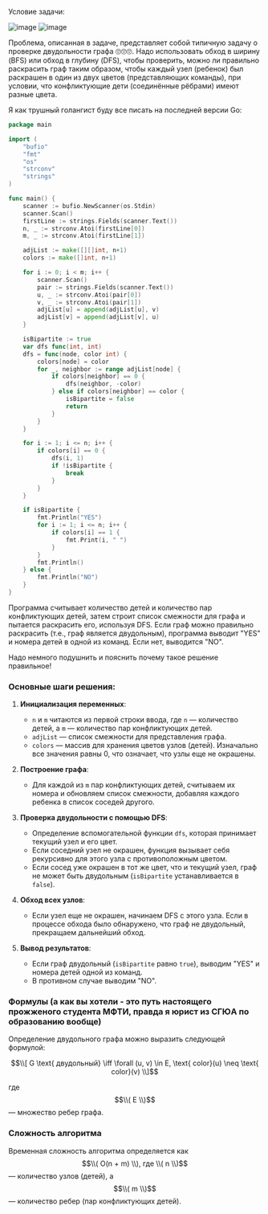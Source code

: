 Условие задачи:


![image](https://github.com/Artem-Olifirenko/Programming-Contest-1-1-PT/assets/97922268/567a2bc2-dada-4bc0-9561-63cc03303057)
![image](https://github.com/Artem-Olifirenko/Programming-Contest-1-1-PT/assets/97922268/c7381fff-a824-4a13-9eff-e7106a969913)


Проблема, описанная в задаче, представляет собой типичную задачу о проверке двудольности графа 🙄🙄🙄. Надо использовать обход в ширину (BFS) или обход в глубину (DFS), чтобы проверить, можно ли правильно раскрасить граф таким образом, чтобы каждый узел (ребенок) был раскрашен в один из двух цветов (представляющих команды), при условии, что конфликтующие дети (соединённые рёбрами) имеют разные цвета.

Я как трушный голангист буду все писать на последней версии Go:

```go
package main

import (
	"bufio"
	"fmt"
	"os"
	"strconv"
	"strings"
)

func main() {
	scanner := bufio.NewScanner(os.Stdin)
	scanner.Scan()
	firstLine := strings.Fields(scanner.Text())
	n, _ := strconv.Atoi(firstLine[0])
	m, _ := strconv.Atoi(firstLine[1])

	adjList := make([][]int, n+1)
	colors := make([]int, n+1)

	for i := 0; i < m; i++ {
		scanner.Scan()
		pair := strings.Fields(scanner.Text())
		u, _ := strconv.Atoi(pair[0])
		v, _ := strconv.Atoi(pair[1])
		adjList[u] = append(adjList[u], v)
		adjList[v] = append(adjList[v], u)
	}

	isBipartite := true
	var dfs func(int, int)
	dfs = func(node, color int) {
		colors[node] = color
		for _, neighbor := range adjList[node] {
			if colors[neighbor] == 0 {
				dfs(neighbor, -color)
			} else if colors[neighbor] == color {
				isBipartite = false
				return
			}
		}
	}

	for i := 1; i <= n; i++ {
		if colors[i] == 0 {
			dfs(i, 1)
			if !isBipartite {
				break
			}
		}
	}

	if isBipartite {
		fmt.Println("YES")
		for i := 1; i <= n; i++ {
			if colors[i] == 1 {
				fmt.Print(i, " ")
			}
		}
		fmt.Println()
	} else {
		fmt.Println("NO")
	}
}
```

Программа считывает количество детей и количество пар конфликтующих детей, затем строит список смежности для графа и пытается раскрасить его, используя DFS. Если граф можно правильно раскрасить (т.е., граф является двудольным), программа выводит "YES" и номера детей в одной из команд. Если нет, выводится "NO".

Надо немного подушнить и пояснить почему такое решение правильное!

### Основные шаги решения:

1. **Инициализация переменных**:
   - `n` и `m` читаются из первой строки ввода, где `n` — количество детей, а `m` — количество пар конфликтующих детей.
   - `adjList` — список смежности для представления графа.
   - `colors` — массив для хранения цветов узлов (детей). Изначально все значения равны 0, что означает, что узлы еще не окрашены.

2. **Построение графа**:
   - Для каждой из `m` пар конфликтующих детей, считываем их номера и обновляем список смежности, добавляя каждого ребенка в список соседей другого.

3. **Проверка двудольности с помощью DFS**:
   - Определение вспомогательной функции `dfs`, которая принимает текущий узел и его цвет.
   - Если соседний узел не окрашен, функция вызывает себя рекурсивно для этого узла с противоположным цветом.
   - Если сосед уже окрашен в тот же цвет, что и текущий узел, граф не может быть двудольным (`isBipartite` устанавливается в `false`).

4. **Обход всех узлов**:
   - Если узел еще не окрашен, начинаем DFS с этого узла. Если в процессе обхода было обнаружено, что граф не двудольный, прекращаем дальнейший обход.

5. **Вывод результатов**:
   - Если граф двудольный (`isBipartite` равно `true`), выводим "YES" и номера детей одной из команд.
   - В противном случае выводим "NO".

### Формулы (а как вы хотели - это путь настоящего прожженого студента МФТИ, правда я юрист из СГЮА по образованию вообще)

Определение двудольного графа можно выразить следующей формулой:

$$\\[ G \text{ двудольный} \iff \forall (u, v) \in E, \text{ color}(u) \neq \text{ color}(v) \\]$$

где $$\\( E \\)$$ — множество ребер графа.

### Сложность алгоритма

Временная сложность алгоритма определяется как $$\\( O(n + m) \\), где \\( n \\)$$ — количество узлов (детей), а $$\\( m \\)$$ — количество ребер (пар конфликтующих детей).
